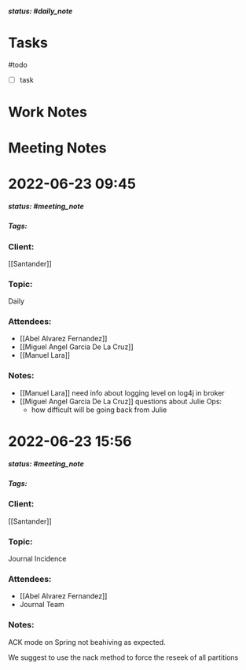 ##### status: #daily_note 

# Tasks

#todo 
- [ ] task

# Work Notes

# Meeting Notes

# 2022-06-23 09:45
##### status: #meeting_note
##### Tags:

### Client:
[[Santander]]
### Topic:
Daily
### Attendees:
* [[Abel Alvarez Fernandez]]
* [[Miguel Angel Garcia De La Cruz]]
* [[Manuel Lara]]
### Notes:

- [[Manuel Lara]] need info about logging level on log4j in broker
- [[Miguel Angel Garcia De La Cruz]] questions about Julie Ops:
	- how difficult will be going back from Julie
# 2022-06-23 15:56
##### status: #meeting_note
##### Tags:

### Client:
[[Santander]]
### Topic:
Journal Incidence
### Attendees:
* [[Abel Alvarez Fernandez]]
* Journal Team
### Notes:

ACK mode on Spring not beahiving as expected.

We suggest to use the nack method to force the reseek of all partitions
